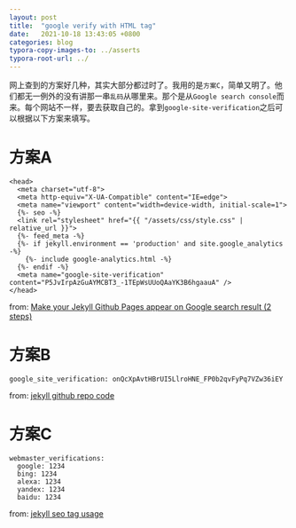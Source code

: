```yaml
---
layout: post
title:  "google verify with HTML tag"
date:   2021-10-18 13:43:05 +0800
categories: blog
typora-copy-images-to: ../asserts
typora-root-url: ../
---
```


网上查到的方案好几种，其实大部分都过时了。我用的是`方案C`，简单又明了。他们都无一例外的没有讲那一串`乱码`从哪里来。那个是从`Google search console`而来。每个网站不一样，要去获取自己的。拿到`google-site-verification`之后可以根据以下方案来填写。


# 方案A
```
<head>
  <meta charset="utf-8">
  <meta http-equiv="X-UA-Compatible" content="IE=edge">
  <meta name="viewport" content="width=device-width, initial-scale=1">
  {%- seo -%}
  <link rel="stylesheet" href="{{ "/assets/css/style.css" | relative_url }}">
  {%- feed_meta -%}
  {%- if jekyll.environment == 'production' and site.google_analytics -%}
    {%- include google-analytics.html -%}
  {%- endif -%}
  <meta name="google-site-verification" content="P5JvIrpAzGuAYMCBT3_-1TEpWsUUoQAaYK3B6hgaauA" />
</head>
```
from: [Make your Jekyll Github Pages appear on Google search result (2 steps)][1]

# 方案B
```
google_site_verification: onQcXpAvtHBrUI5LlroHNE_FP0b2qvFyPq7VZw36iEY
```
from: [jekyll github repo code][2]

# 方案C
```
webmaster_verifications:
  google: 1234
  bing: 1234
  alexa: 1234
  yandex: 1234
  baidu: 1234
```
from: [jekyll seo tag usage][3]


[1]: https://victor2code.github.io/blog/2019/07/04/jekyll-github-pages-appear-on-Google.html
[2]: https://github.com/jekyll/jekyll/blob/master/docs/_config.yml
[3]: http://jekyll.github.io/jekyll-seo-tag/usage
